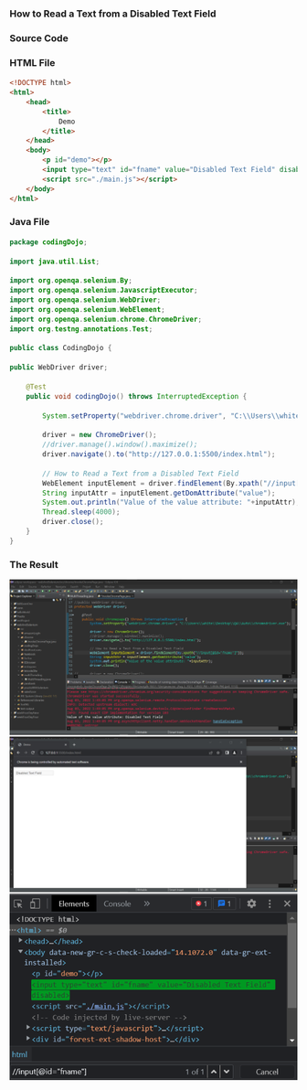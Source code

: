 ### How to Read a Text from a Disabled Text Field

### Source Code

### HTML File
```HTML
<!DOCTYPE html>
<html>
    <head>
        <title>
            Demo
        </title>
    </head>
    <body>
        <p id="demo"></p>
        <input type="text" id="fname" value="Disabled Text Field" disabled>
        <script src="./main.js"></script>
    </body>
</html>
```

### Java File
```Java
package codingDojo;

import java.util.List;

import org.openqa.selenium.By;
import org.openqa.selenium.JavascriptExecutor;
import org.openqa.selenium.WebDriver;
import org.openqa.selenium.WebElement;
import org.openqa.selenium.chrome.ChromeDriver;
import org.testng.annotations.Test;

public class CodingDojo {
	
public WebDriver driver;
	
	@Test
	public void codingDojo() throws InterruptedException { 
		
		System.setProperty("webdriver.chrome.driver", "C:\\Users\\white\\Desktop\\QA\\Auto\\chromedriver.exe");
				
		driver = new ChromeDriver();
		//driver.manage().window().maximize();
		driver.navigate().to("http://127.0.0.1:5500/index.html");
		
		// How to Read a Text from a Disabled Text Field
		WebElement inputElement = driver.findElement(By.xpath("//input[@id='fname']"));
		String inputAttr = inputElement.getDomAttribute("value");
		System.out.println("Value of the value attribute: "+inputAttr);
		Thread.sleep(4000);
		driver.close();
	}
}

```

### The Result
<img src="img/img1.png" />
<img src="img/img2.png" />
<img src="img/img3.png" />